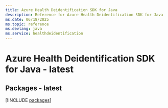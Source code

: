 ```yaml
---
title: Azure Health Deidentification SDK for Java
description: Reference for Azure Health Deidentification SDK for Java
ms.date: 06/18/2025
ms.topic: reference
ms.devlang: java
ms.service: healthdeidentification
---
```

# Azure Health Deidentification SDK for Java - latest
## Packages - latest
[!INCLUDE [packages](health-deidentification-index.md)]